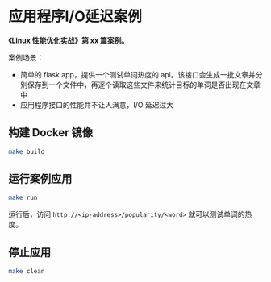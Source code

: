 # 应用程序I/O延迟案例

**《[Linux 性能优化实战](https://time.geekbang.org/column/intro/140)》第 xx 篇案例。**

案例场景：

* 简单的 flask app，提供一个测试单词热度的 api。该接口会生成一批文章并分别保存到一个文件中，再逐个读取这些文件来统计目标的单词是否出现在文章中
* 应用程序接口的性能并不让人满意，I/O 延迟过大

## 构建 Docker 镜像

```sh
make build
```

## 运行案例应用

```sh
make run
```

运行后，访问 `http://<ip-address>/popularity/<word>` 就可以测试单词的热度。

## 停止应用

```sh
make clean
```

